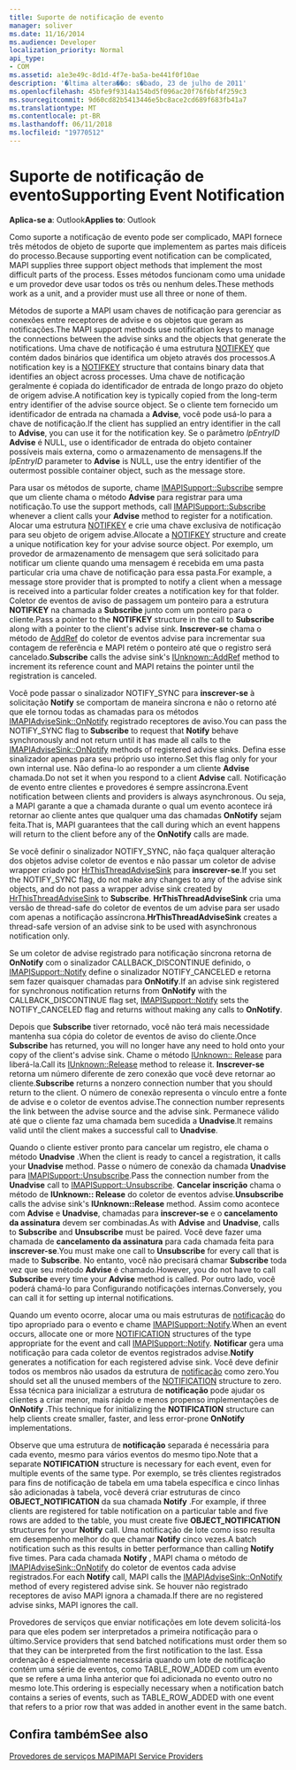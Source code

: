 ```yaml
---
title: Suporte de notificação de evento
manager: soliver
ms.date: 11/16/2014
ms.audience: Developer
localization_priority: Normal
api_type:
- COM
ms.assetid: a1e3e49c-8d1d-4f7e-ba5a-be441f0f10ae
description: '�ltima altera��o: s�bado, 23 de julho de 2011'
ms.openlocfilehash: 45bfe9f9314a154bd5f096ac20f76f6bf4f259c3
ms.sourcegitcommit: 9d60cd82b5413446e5bc8ace2cd689f683fb41a7
ms.translationtype: MT
ms.contentlocale: pt-BR
ms.lasthandoff: 06/11/2018
ms.locfileid: "19770512"
---
```

# <a name="supporting-event-notification"></a><span data-ttu-id="fca8c-103">Suporte de notificação de evento</span><span class="sxs-lookup"><span data-stu-id="fca8c-103">Supporting Event Notification</span></span>

  
  
<span data-ttu-id="fca8c-104">**Aplica-se a**: Outlook</span><span class="sxs-lookup"><span data-stu-id="fca8c-104">**Applies to**: Outlook</span></span> 
  
<span data-ttu-id="fca8c-105">Como suporte a notificação de evento pode ser complicado, MAPI fornece três métodos de objeto de suporte que implementem as partes mais difíceis do processo.</span><span class="sxs-lookup"><span data-stu-id="fca8c-105">Because supporting event notification can be complicated, MAPI supplies three support object methods that implement the most difficult parts of the process.</span></span> <span data-ttu-id="fca8c-106">Esses métodos funcionam como uma unidade e um provedor deve usar todos os três ou nenhum deles.</span><span class="sxs-lookup"><span data-stu-id="fca8c-106">These methods work as a unit, and a provider must use all three or none of them.</span></span>
  
<span data-ttu-id="fca8c-107">Métodos de suporte a MAPI usam chaves de notificação para gerenciar as conexões entre receptores de advise e os objetos que geram as notificações.</span><span class="sxs-lookup"><span data-stu-id="fca8c-107">The MAPI support methods use notification keys to manage the connections between the advise sinks and the objects that generate the notifications.</span></span> <span data-ttu-id="fca8c-108">Uma chave de notificação é uma estrutura [NOTIFKEY](notifkey.md) que contém dados binários que identifica um objeto através dos processos.</span><span class="sxs-lookup"><span data-stu-id="fca8c-108">A notification key is a [NOTIFKEY](notifkey.md) structure that contains binary data that identifies an object across processes.</span></span> <span data-ttu-id="fca8c-109">Uma chave de notificação geralmente é copiada do identificador de entrada de longo prazo do objeto de origem advise.</span><span class="sxs-lookup"><span data-stu-id="fca8c-109">A notification key is typically copied from the long-term entry identifier of the advise source object.</span></span> <span data-ttu-id="fca8c-110">Se o cliente tem fornecido um identificador de entrada na chamada a **Advise**, você pode usá-lo para a chave de notificação.</span><span class="sxs-lookup"><span data-stu-id="fca8c-110">If the client has supplied an entry identifier in the call to **Advise**, you can use it for the notification key.</span></span> <span data-ttu-id="fca8c-111">Se o parâmetro _lpEntryID_ **Advise** é NULL, use o identificador de entrada do objeto container possíveis mais externa, como o armazenamento de mensagens.</span><span class="sxs-lookup"><span data-stu-id="fca8c-111">If the  _lpEntryID_ parameter to **Advise** is NULL, use the entry identifier of the outermost possible container object, such as the message store.</span></span> 
  
<span data-ttu-id="fca8c-112">Para usar os métodos de suporte, chame [IMAPISupport::Subscribe](imapisupport-subscribe.md) sempre que um cliente chama o método **Advise** para registrar para uma notificação.</span><span class="sxs-lookup"><span data-stu-id="fca8c-112">To use the support methods, call [IMAPISupport::Subscribe](imapisupport-subscribe.md) whenever a client calls your **Advise** method to register for a notification.</span></span> <span data-ttu-id="fca8c-113">Alocar uma estrutura [NOTIFKEY](notifkey.md) e crie uma chave exclusiva de notificação para seu objeto de origem advise.</span><span class="sxs-lookup"><span data-stu-id="fca8c-113">Allocate a [NOTIFKEY](notifkey.md) structure and create a unique notification key for your advise source object.</span></span> <span data-ttu-id="fca8c-114">Por exemplo, um provedor de armazenamento de mensagem que será solicitado para notificar um cliente quando uma mensagem é recebida em uma pasta particular cria uma chave de notificação para essa pasta.</span><span class="sxs-lookup"><span data-stu-id="fca8c-114">For example, a message store provider that is prompted to notify a client when a message is received into a particular folder creates a notification key for that folder.</span></span> <span data-ttu-id="fca8c-115">Coletor de eventos de aviso de passagem um ponteiro para a estrutura **NOTIFKEY** na chamada a **Subscribe** junto com um ponteiro para o cliente.</span><span class="sxs-lookup"><span data-stu-id="fca8c-115">Pass a pointer to the **NOTIFKEY** structure in the call to **Subscribe** along with a pointer to the client's advise sink.</span></span> <span data-ttu-id="fca8c-116">**Inscrever-se** chama o método de [AddRef](http://msdn.microsoft.com/library/b4316efd-73d4-4995-b898-8025a316ba63%28Office.15%29.aspx) do coletor de eventos advise para incrementar sua contagem de referência e MAPI retém o ponteiro até que o registro será cancelado.</span><span class="sxs-lookup"><span data-stu-id="fca8c-116">**Subscribe** calls the advise sink's [IUnknown::AddRef](http://msdn.microsoft.com/library/b4316efd-73d4-4995-b898-8025a316ba63%28Office.15%29.aspx) method to increment its reference count and MAPI retains the pointer until the registration is canceled.</span></span> 
  
<span data-ttu-id="fca8c-117">Você pode passar o sinalizador NOTIFY_SYNC para **inscrever-se** à solicitação **Notify** se comportam de maneira síncrona e não o retorno até que ele tornou todas as chamadas para os métodos [IMAPIAdviseSink::OnNotify](imapiadvisesink-onnotify.md) registrado receptores de aviso.</span><span class="sxs-lookup"><span data-stu-id="fca8c-117">You can pass the NOTIFY_SYNC flag to **Subscribe** to request that **Notify** behave synchronously and not return until it has made all calls to the [IMAPIAdviseSink::OnNotify](imapiadvisesink-onnotify.md) methods of registered advise sinks.</span></span> <span data-ttu-id="fca8c-118">Defina esse sinalizador apenas para seu próprio uso interno.</span><span class="sxs-lookup"><span data-stu-id="fca8c-118">Set this flag only for your own internal use.</span></span> <span data-ttu-id="fca8c-119">Não defina-lo ao responder a um cliente **Advise** chamada.</span><span class="sxs-lookup"><span data-stu-id="fca8c-119">Do not set it when you respond to a client **Advise** call.</span></span> <span data-ttu-id="fca8c-120">Notificação de evento entre clientes e provedores é sempre assíncrona.</span><span class="sxs-lookup"><span data-stu-id="fca8c-120">Event notification between clients and providers is always asynchronous.</span></span> <span data-ttu-id="fca8c-121">Ou seja, a MAPI garante a que a chamada durante o qual um evento acontece irá retornar ao cliente antes que qualquer uma das chamadas **OnNotify** sejam feita.</span><span class="sxs-lookup"><span data-stu-id="fca8c-121">That is, MAPI guarantees that the call during which an event happens will return to the client before any of the **OnNotify** calls are made.</span></span> 
  
<span data-ttu-id="fca8c-122">Se você definir o sinalizador NOTIFY_SYNC, não faça qualquer alteração dos objetos advise coletor de eventos e não passar um coletor de advise wrapper criado por [HrThisThreadAdviseSink](hrthisthreadadvisesink.md) para **inscrever-se**.</span><span class="sxs-lookup"><span data-stu-id="fca8c-122">If you set the NOTIFY_SYNC flag, do not make any changes to any of the advise sink objects, and do not pass a wrapper advise sink created by [HrThisThreadAdviseSink](hrthisthreadadvisesink.md) to **Subscribe**.</span></span> <span data-ttu-id="fca8c-123">**HrThisThreadAdviseSink** cria uma versão de thread-safe do coletor de eventos de um advise para ser usado com apenas a notificação assíncrona.</span><span class="sxs-lookup"><span data-stu-id="fca8c-123">**HrThisThreadAdviseSink** creates a thread-safe version of an advise sink to be used with asynchronous notification only.</span></span> 
  
<span data-ttu-id="fca8c-124">Se um coletor de advise registrado para notificação síncrona retorna de **OnNotify** com o sinalizador CALLBACK_DISCONTINUE definido, o [IMAPISupport::Notify](imapisupport-notify.md) define o sinalizador NOTIFY_CANCELED e retorna sem fazer quaisquer chamadas para **OnNotify**.</span><span class="sxs-lookup"><span data-stu-id="fca8c-124">If an advise sink registered for synchronous notification returns from **OnNotify** with the CALLBACK_DISCONTINUE flag set, [IMAPISupport::Notify](imapisupport-notify.md) sets the NOTIFY_CANCELED flag and returns without making any calls to **OnNotify**.</span></span> 
  
<span data-ttu-id="fca8c-125">Depois que **Subscribe** tiver retornado, você não terá mais necessidade mantenha sua cópia do coletor de eventos de aviso do cliente.</span><span class="sxs-lookup"><span data-stu-id="fca8c-125">Once **Subscribe** has returned, you will no longer have any need to hold onto your copy of the client's advise sink.</span></span> <span data-ttu-id="fca8c-126">Chame o método [IUnknown:: Release](http://msdn.microsoft.com/library/4b494c6f-f0ee-4c35-ae45-ed956f40dc7a%28Office.15%29.aspx) para liberá-la.</span><span class="sxs-lookup"><span data-stu-id="fca8c-126">Call its [IUnknown::Release](http://msdn.microsoft.com/library/4b494c6f-f0ee-4c35-ae45-ed956f40dc7a%28Office.15%29.aspx) method to release it.</span></span> <span data-ttu-id="fca8c-127">**Inscrever-se** retorna um número diferente de zero conexão que você deve retornar ao cliente.</span><span class="sxs-lookup"><span data-stu-id="fca8c-127">**Subscribe** returns a nonzero connection number that you should return to the client.</span></span> <span data-ttu-id="fca8c-128">O número de conexão representa o vínculo entre a fonte de advise e o coletor de eventos advise.</span><span class="sxs-lookup"><span data-stu-id="fca8c-128">The connection number represents the link between the advise source and the advise sink.</span></span> <span data-ttu-id="fca8c-129">Permanece válido até que o cliente faz uma chamada bem sucedida a **Unadvise**.</span><span class="sxs-lookup"><span data-stu-id="fca8c-129">It remains valid until the client makes a successful call to **Unadvise**.</span></span> 
  
<span data-ttu-id="fca8c-130">Quando o cliente estiver pronto para cancelar um registro, ele chama o método **Unadvise** .</span><span class="sxs-lookup"><span data-stu-id="fca8c-130">When the client is ready to cancel a registration, it calls your **Unadvise** method.</span></span> <span data-ttu-id="fca8c-131">Passe o número de conexão da chamada **Unadvise** para [IMAPISupport::Unsubscribe](imapisupport-unsubscribe.md).</span><span class="sxs-lookup"><span data-stu-id="fca8c-131">Pass the connection number from the **Unadvise** call to [IMAPISupport::Unsubscribe](imapisupport-unsubscribe.md).</span></span> <span data-ttu-id="fca8c-132">**Cancelar inscrição** chama o método de **IUnknown:: Release** do coletor de eventos advise.</span><span class="sxs-lookup"><span data-stu-id="fca8c-132">**Unsubscribe** calls the advise sink's **IUnknown::Release** method.</span></span> <span data-ttu-id="fca8c-133">Assim como acontece com **Advise** e **Unadvise**, chamadas para **inscrever-se** e o **cancelamento da assinatura** devem ser combinadas.</span><span class="sxs-lookup"><span data-stu-id="fca8c-133">As with **Advise** and **Unadvise**, calls to **Subscribe** and **Unsubscribe** must be paired.</span></span> <span data-ttu-id="fca8c-134">Você deve fazer uma chamada de **cancelamento da assinatura** para cada chamada feita para **inscrever-se**.</span><span class="sxs-lookup"><span data-stu-id="fca8c-134">You must make one call to **Unsubscribe** for every call that is made to **Subscribe**.</span></span> <span data-ttu-id="fca8c-135">No entanto, você não precisará chamar **Subscribe** toda vez que seu método **Advise** é chamado.</span><span class="sxs-lookup"><span data-stu-id="fca8c-135">However, you do not have to call **Subscribe** every time your **Advise** method is called.</span></span> <span data-ttu-id="fca8c-136">Por outro lado, você poderá chamá-lo para Configurando notificações internas.</span><span class="sxs-lookup"><span data-stu-id="fca8c-136">Conversely, you can call it for setting up internal notifications.</span></span> 
  
<span data-ttu-id="fca8c-137">Quando um evento ocorre, alocar uma ou mais estruturas de [notificação](notification.md) do tipo apropriado para o evento e chame [IMAPISupport::Notify](imapisupport-notify.md).</span><span class="sxs-lookup"><span data-stu-id="fca8c-137">When an event occurs, allocate one or more [NOTIFICATION](notification.md) structures of the type appropriate for the event and call [IMAPISupport::Notify](imapisupport-notify.md).</span></span> <span data-ttu-id="fca8c-138">**Notificar** gera uma notificação para cada coletor de eventos registrados advise.</span><span class="sxs-lookup"><span data-stu-id="fca8c-138">**Notify** generates a notification for each registered advise sink.</span></span> <span data-ttu-id="fca8c-139">Você deve definir todos os membros não usados da estrutura de [notificação](notification.md) como zero.</span><span class="sxs-lookup"><span data-stu-id="fca8c-139">You should set all the unused members of the [NOTIFICATION](notification.md) structure to zero.</span></span> <span data-ttu-id="fca8c-140">Essa técnica para inicializar a estrutura de **notificação** pode ajudar os clientes a criar menor, mais rápido e menos propenso implementações de **OnNotify** .</span><span class="sxs-lookup"><span data-stu-id="fca8c-140">This technique for initializing the **NOTIFICATION** structure can help clients create smaller, faster, and less error-prone **OnNotify** implementations.</span></span> 
  
<span data-ttu-id="fca8c-141">Observe que uma estrutura de **notificação** separada é necessária para cada evento, mesmo para vários eventos do mesmo tipo.</span><span class="sxs-lookup"><span data-stu-id="fca8c-141">Note that a separate **NOTIFICATION** structure is necessary for each event, even for multiple events of the same type.</span></span> <span data-ttu-id="fca8c-142">Por exemplo, se três clientes registrados para fins de notificação de tabela em uma tabela específica e cinco linhas são adicionadas à tabela, você deverá criar estruturas de cinco **OBJECT_NOTIFICATION** da sua chamada **Notify** .</span><span class="sxs-lookup"><span data-stu-id="fca8c-142">For example, if three clients are registered for table notification on a particular table and five rows are added to the table, you must create five **OBJECT_NOTIFICATION** structures for your **Notify** call.</span></span> <span data-ttu-id="fca8c-143">Uma notificação de lote como isso resulta em desempenho melhor do que chamar **Notify** cinco vezes.</span><span class="sxs-lookup"><span data-stu-id="fca8c-143">A batch notification such as this results in better performance than calling **Notify** five times.</span></span> <span data-ttu-id="fca8c-144">Para cada chamada **Notify** , MAPI chama o método de [IMAPIAdviseSink::OnNotify](imapiadvisesink-onnotify.md) do coletor de eventos cada advise registrados.</span><span class="sxs-lookup"><span data-stu-id="fca8c-144">For each **Notify** call, MAPI calls the [IMAPIAdviseSink::OnNotify](imapiadvisesink-onnotify.md) method of every registered advise sink.</span></span> <span data-ttu-id="fca8c-145">Se houver não registrado receptores de aviso MAPI ignora a chamada.</span><span class="sxs-lookup"><span data-stu-id="fca8c-145">If there are no registered advise sinks, MAPI ignores the call.</span></span> 
  
<span data-ttu-id="fca8c-146">Provedores de serviços que enviar notificações em lote devem solicitá-los para que eles podem ser interpretados a primeira notificação para o último.</span><span class="sxs-lookup"><span data-stu-id="fca8c-146">Service providers that send batched notifications must order them so that they can be interpreted from the first notification to the last.</span></span> <span data-ttu-id="fca8c-147">Essa ordenação é especialmente necessária quando um lote de notificação contém uma série de eventos, como TABLE_ROW_ADDED com um evento que se refere a uma linha anterior que foi adicionada no evento outro no mesmo lote.</span><span class="sxs-lookup"><span data-stu-id="fca8c-147">This ordering is especially necessary when a notification batch contains a series of events, such as TABLE_ROW_ADDED with one event that refers to a prior row that was added in another event in the same batch.</span></span>
  
## <a name="see-also"></a><span data-ttu-id="fca8c-148">Confira também</span><span class="sxs-lookup"><span data-stu-id="fca8c-148">See also</span></span>



[<span data-ttu-id="fca8c-149">Provedores de serviços MAPI</span><span class="sxs-lookup"><span data-stu-id="fca8c-149">MAPI Service Providers</span></span>](mapi-service-providers.md)

